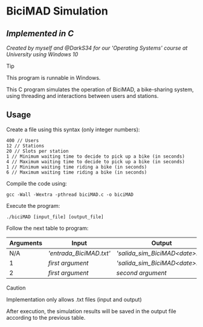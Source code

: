 # BiciMAD Simulation

## _Implemented in C_
*Created by myself and @DarkS34 for our 'Operating Systems' course at University using Windows 10*

> [!TIP]  
> This program is runnable in Windows.

This C program simulates the operation of BiciMAD, a bike-sharing system, using threading and interactions between users and stations.

## Usage
Create a file using this syntax (only integer numbers):
```
400 // Users
12 // Stations
20 // Slots per station
1 // Minimum waiting time to decide to pick up a bike (in seconds)
4 // Maximum waiting time to decide to pick up a bike (in seconds)
1 // Minimum waiting time riding a bike (in seconds)
6 // Maximum waiting time riding a bike (in seconds)
```
Compile the code using:

```
gcc -Wall -Wextra -pthread biciMAD.c -o biciMAD
```
Execute the program:
```
./biciMAD [input_file] [output_file]
```
Follow the next table to program:

| Arguments | Input | Output |
| ------ | ------ | ------ |
| N/A| _'entrada_BiciMAD.txt'_ | _'salida_sim_BiciMAD<<date>date>.txt'_
| 1| _first argument_| _'salida_sim_BiciMAD<<date>date>.txt'_ |
| 2 |_first argument_ | _second argument_ |
> [!CAUTION]  
> Implementation only allows .txt files (input and output)

After execution, the simulation results will be saved in the output file according to the previous table.

